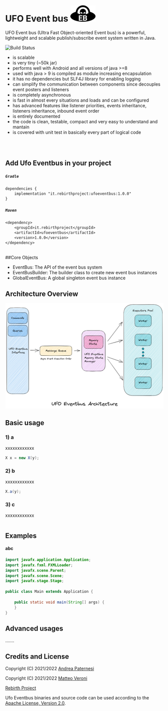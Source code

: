 # UFO Event bus ![Ufo Eventbus Icon](documentation/UfoEventBus.png)
UFO Event bus (Ultra Fast Object-oriented Event bus) is a powerful, lightweight and scalable publish/subscribe event 
system written in Java. 

![Build Status](https://github.com/Rebirth-Project/ufo-event-bus/actions/workflows/build.yml/badge.svg)

* is scalable
* is very tiny (~50k jar)
* performs well with Android and all versions of java >=8
* used with java > 9 is compiled as module increasing encapsulation
* it has no dependencies but SLF4J library for enabling logging 
* can simplify the communication between components since decouples event posters and listeners
* is completely asynchronous
* is fast in almost every situations and loads and can be configured
* has advanced features like listener priorities, events inheritance, listeners inheritance, inbound event order
* is entirely documented
* the code is clean, testable, compact and very easy to understand and mantain
* is covered with unit test in basically every part of logical code
<br/>
<br/>

## Add Ufo Eventbus in your project


##### ```Gradle```

```
dependencies {
    implementation "it.rebirthproject:ufoeventbus:1.0.0"
}
```
##### ```Maven```

```
<dependency>
    <groupId>it.rebirthproject</groupId>
    <artifactId>ufoeventbus</artifactId>
    <version>1.0.0</version>
</dependency>
```
<br/>
##Core Objects

- EventBus: The API of the event bus system
- EventBusBuilder: The builder class to create new event bus instances
- GlobalEventBus: A global singleton event bus instance

## Architecture Overview

![Ufo Eventbus Architectureschema](documentation/UfoEventBusArchitectureFinalWhiteBackground.png?raw=true"Title")


## Basic usage

### 1) a

xxxxxxxxxxxx

```java
X x = new X(y);
```

### 2) b

xxxxxxxxxxxx

```java
X.a(y);
```

### 3) c

xxxxxxxxxxxx

```java
```

## Examples

#### abc

```java
import javafx.application.Application;
import javafx.fxml.FXMLLoader;
import javafx.scene.Parent;
import javafx.scene.Scene;
import javafx.stage.Stage;

public class Main extends Application {
    
    public static void main(String[] args) {
    }
}
```

## Advanced usages

.......

## Credits and License
Copyright (C) 2021/2022 [Andrea Paternesi](https://github.com/patton73) 
 
Copyright (C) 2021/2022 [Matteo Veroni](https://github.com/mavek87)  

[Rebirth Project](https://www.rebirth-project.it)

Ufo Eventbus binaries and source code can be used according to the [Apache License, Version 2.0](LICENSE.md).
